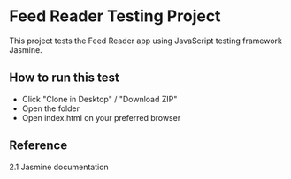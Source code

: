 # Feed Reader Testing Project 
This project tests the Feed Reader app using JavaScript testing framework Jasmine. 

## How to run this test 
- Click "Clone in Desktop" / "Download ZIP"
- Open the folder 
- Open index.html on your preferred browser 

## Reference 
2.1 Jasmine documentation 